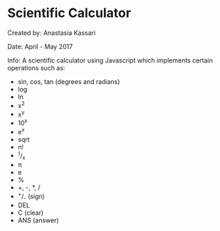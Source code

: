 # Scientific Calculator

  Created by: Anastasia Kassari
  
  Date: April - May 2017
  
  Info: A scientific calculator using Javascript which implements certain operations such as:
  - sin, cos, tan (degrees and radians)
  - log
  - ln
  - x<sup>2</sup>
  - x<sup>y</sup>
  - 10<sup>x</sup>
  - e<sup>x</sup>
  - sqrt
  - n!
  - <sup>1</sup>/<sub>x</sub>
  - π
  - e
  - %
  - +, -, *, /
  - <sup>+</sup>/<sub>-</sub> (sign)
  - DEL 
  - C (clear)
  - ANS (answer)
